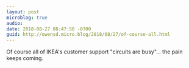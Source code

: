 ```yaml
---
layout: post
microblog: true
audio: 
date: 2018-08-27 08:47:50 -0700
guid: http://owensd.micro.blog/2018/08/27/of-course-all.html
---
```

Of course all of IKEA's customer support "circuits are busy"... the pain keeps coming.

